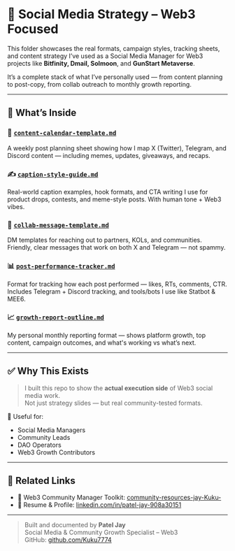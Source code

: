 # 📱 Social Media Strategy – Web3 Focused

This folder showcases the real formats, campaign styles, tracking sheets, and content strategy I’ve used as a Social Media Manager for Web3 projects like **Bitfinity, Dmail, Solmoon**, and **GunStart Metaverse**.

It’s a complete stack of what I’ve personally used — from content planning to post-copy, from collab outreach to monthly growth reporting.

---

## 📂 What’s Inside

### 📅 [`content-calendar-template.md`](content-calendar-template.md)  
A weekly post planning sheet showing how I map X (Twitter), Telegram, and Discord content — including memes, updates, giveaways, and recaps.

### ✍️ [`caption-style-guide.md`](caption-style-guide.md)  
Real-world caption examples, hook formats, and CTA writing I use for product drops, contests, and meme-style posts. With human tone + Web3 vibes.

### 🤝 [`collab-message-template.md`](collab-message-template.md)  
DM templates for reaching out to partners, KOLs, and communities. Friendly, clear messages that work on both X and Telegram — not spammy.

### 📊 [`post-performance-tracker.md`](post-performance-tracker.md)  
Format for tracking how each post performed — likes, RTs, comments, CTR. Includes Telegram + Discord tracking, and tools/bots I use like Statbot & MEE6.

### 📈 [`growth-report-outline.md`](growth-report-outline.md)  
My personal monthly reporting format — shows platform growth, top content, campaign outcomes, and what's working vs what’s next.

---

## ✅ Why This Exists

> I built this repo to show the **actual execution side** of Web3 social media work.  
> Not just strategy slides — but real community-tested formats.

📌 Useful for:
- Social Media Managers  
- Community Leads  
- DAO Operators  
- Web3 Growth Contributors  

---

## 🔗 Related Links

- 🧠 Web3 Community Manager Toolkit: [community-resources-jay-Kuku-](https://github.com/Kuku7774/community-resources-jay-Kuku-)
- 🧾 Resume & Profile: [linkedin.com/in/patel-jay-908a30151](https://linkedin.com/in/patel-jay-908a30151)

---

> Built and documented by **Patel Jay**  
> Social Media & Community Growth Specialist – Web3  
> GitHub: [github.com/Kuku7774](https://github.com/Kuku7774)
